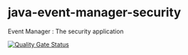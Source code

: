 # java-event-manager-security
Event Manager : The security application

[![Quality Gate Status](https://sonarcloud.io/api/project_badges/measure?project=EventManager_java-event-manager-security-app&metric=alert_status)](https://sonarcloud.io/summary/new_code?id=EventManager_java-event-manager-security-app)
